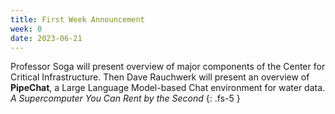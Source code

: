 ```yaml
---
title: First Week Announcement
week: 0
date: 2023-06-21
---
```


Professor Soga will present overview of major components of the Center for Critical Infrastructure.
Then Dave Rauchwerk will present an overview of **PipeChat**, a Large Language Model-based Chat environment for water data.
*A Supercomputer You Can Rent by the Second*
{: .fs-5 }
